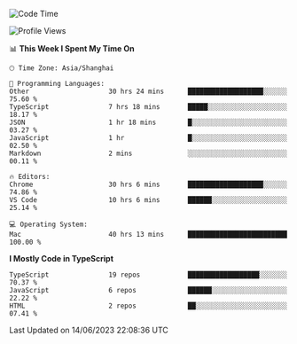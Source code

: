 <!--START_SECTION:waka-->
![Code Time](http://img.shields.io/badge/Code%20Time-4%2C677%20hrs%2022%20mins-blue)

![Profile Views](http://img.shields.io/badge/Profile%20Views-0-blue)

📊 **This Week I Spent My Time On** 

```text
🕑︎ Time Zone: Asia/Shanghai

💬 Programming Languages: 
Other                    30 hrs 24 mins      ███████████████████░░░░░░   75.60 % 
TypeScript               7 hrs 18 mins       █████░░░░░░░░░░░░░░░░░░░░   18.17 % 
JSON                     1 hr 18 mins        █░░░░░░░░░░░░░░░░░░░░░░░░   03.27 % 
JavaScript               1 hr                █░░░░░░░░░░░░░░░░░░░░░░░░   02.50 % 
Markdown                 2 mins              ░░░░░░░░░░░░░░░░░░░░░░░░░   00.11 % 

🔥 Editors: 
Chrome                   30 hrs 6 mins       ███████████████████░░░░░░   74.86 % 
VS Code                  10 hrs 6 mins       ██████░░░░░░░░░░░░░░░░░░░   25.14 % 

💻 Operating System: 
Mac                      40 hrs 13 mins      █████████████████████████   100.00 % 
```

**I Mostly Code in TypeScript** 

```text
TypeScript               19 repos            ██████████████████░░░░░░░   70.37 % 
JavaScript               6 repos             ██████░░░░░░░░░░░░░░░░░░░   22.22 % 
HTML                     2 repos             ██░░░░░░░░░░░░░░░░░░░░░░░   07.41 % 
```




 Last Updated on 14/06/2023 22:08:36 UTC
<!--END_SECTION:waka-->

